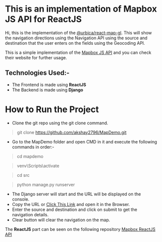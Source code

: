 # This is an implementation of Mapbox JS API for ReactJS

Hi, this is the implementation of the [@urbica/react-map-gl](https://github.com/urbica/react-map-gl).
This will show the navigation directions using the Navigation API using the source and destination that the user enters on the fields using the Geocoding API.

This is a simple implementation of the [Mapbox JS API](https://www.mapbox.com/) and you can check their website for further usage.

## Technologies Used:-
- The Frontend is made using **ReactJS**
- The Backend is made using **Django**

# How to Run the Project

- Clone the git repo using the git clone command.
> git clone https://github.com/akshay2796/MapDemo.git
- Go to the MapDemo folder and open CMD in it and execute the following commands in order:-
> cd mapdemo

> venv\Scripts\activate

> cd src

> python manage.py runserver

- The Django server will start and the URL will be displayed on the console.
- Copy the URL or [Click This Link](http://127.0.0.1:8000/) and open it in the Browser.
- Enter the source and destination and click on submit to get the navigation details.
- Clear button will clear the navigation on the map.

The **ReactJS** part can be seen on the following repository [Mapbox ReactJS API](https://github.com/akshay2796/Mapbox-ReactJS-API)
